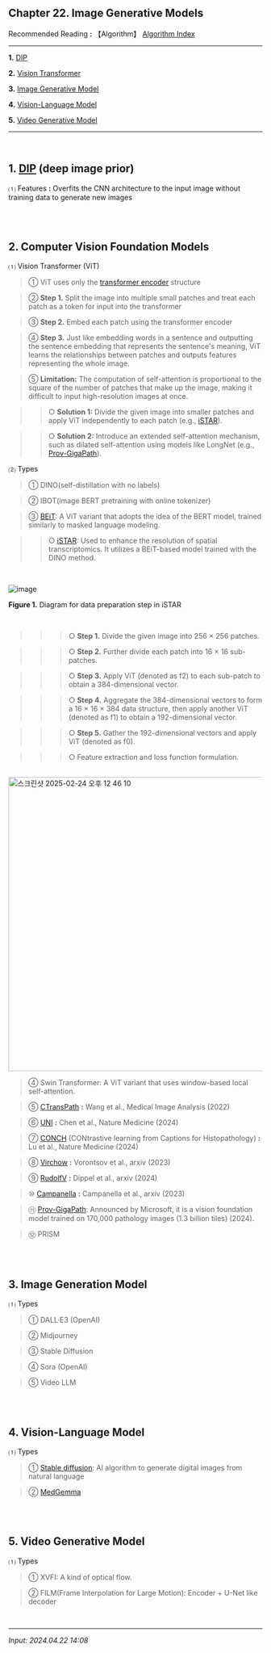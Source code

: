 ## **Chapter 22. Image Generative Models**

Recommended Reading **:** 【Algorithm】 [Algorithm Index](https://jb243.github.io/pages/1278)

---

**1.** [DIP](#1-dip)

**2.** [Vision Transformer](#2-vision-transformer)

**3.** [Image Generative Model](#3-image-generative-model)

**4.** [Vision-Language Model](#4-vision-language-model)

**5.** [Video Generative Model](#5-video-generative-model)

---

<br>

## **1. [DIP](https://jb243.github.io/pages/2164)** (deep image prior)

 ⑴ Features **:** Overfits the CNN architecture to the input image without training data to generate new images

<br>

<br>

## **2. Computer Vision Foundation Models**

⑴ Vision Transformer (ViT)

> ① ViT uses only the [transformer encoder](https://jb243.github.io/pages/325#:1.-,,-\(transformerencoder\)) structure

> ② **Step 1.** Split the image into multiple small patches and treat each patch as a token for input into the transformer

> ③ **Step 2.** Embed each patch using the transformer encoder

> ④ **Step 3.** Just like embedding words in a sentence and outputting the sentence embedding that represents the sentence's meaning, ViT learns the relationships between patches and outputs features representing the whole image.

> ⑤ **Limitation:** The computation of self-attention is proportional to the square of the number of patches that make up the image, making it difficult to input high-resolution images at once.

>> ○ **Solution 1:** Divide the given image into smaller patches and apply ViT independently to each patch (e.g., [iSTAR](https://www.nature.com/articles/s41587-023-02019-9)).

>> ○ **Solution 2:** Introduce an extended self-attention mechanism, such as dilated self-attention using models like LongNet (e.g., [Prov-GigaPath](https://www.nature.com/articles/s41586-024-07441-w)).

⑵ Types

> ① DINO(self-distillation with no labels)

> ② IBOT(image BERT pretraining with online tokenizer)

> ③ [BEiT](https://nate9389.tistory.com/325#:~:text=%E2%91%A0-,BERT,-%2C%20RoBERTa%2C): A ViT variant that adopts the idea of the BERT model, trained similarly to masked language modeling.

>> ○ [iSTAR](https://www.nature.com/articles/s41587-023-02019-9): Used to enhance the resolution of spatial transcriptomics. It utilizes a BEiT-based model trained with the DINO method.

<br>

![image](https://github.com/user-attachments/assets/f17eb8ba-feb8-4957-a564-3edae5a381c5)

**Figure 1.** Diagram for data preparation step in iSTAR

<br>

>>> ○ **Step 1.** Divide the given image into 256 × 256 patches.  

>>> ○ **Step 2.** Further divide each patch into 16 × 16 sub-patches.  

>>> ○ **Step 3.** Apply ViT (denoted as f2) to each sub-patch to obtain a 384-dimensional vector.  

>>> ○ **Step 4.** Aggregate the 384-dimensional vectors to form a 16 × 16 × 384 data structure, then apply another ViT (denoted as f1) to obtain a 192-dimensional vector.  

>>> ○ **Step 5.** Gather the 192-dimensional vectors and apply ViT (denoted as f0).  

>>> ○ Feature extraction and loss function formulation.

<br>

<img width="583" alt="스크린샷 2025-02-24 오후 12 46 10" src="https://github.com/user-attachments/assets/ac4aeea6-b9ee-4e9a-9a9b-d9c5ff831c28" />

<br>

> ④ Swin Transformer: A ViT variant that uses window-based local self-attention.

> ⑤ [CTransPath](https://www.sciencedirect.com/science/article/pii/S1361841522002043) **:** Wang et al., Medical Image Analysis (2022)

> ⑥ [UNI](https://www.nature.com/articles/s41591-024-02857-3) **:** Chen et al., Nature Medicine (2024)

> ⑦ [CONCH](https://www.nature.com/articles/s41591-024-02856-4) (CONtrastive learning from Captions for Histopathology) **:** Lu et al., Nature Medicine (2024)

> ⑧ [Virchow](https://arxiv.org/abs/2309.07778) **:** Vorontsov et al., arxiv (2023)

> ⑨ [RudolfV](https://arxiv.org/abs/2401.04079) **:** Dippel et al., arxiv (2024)

> ⑩ [Campanella](https://arxiv.org/abs/2310.07033) **:** Campanella et al., arxiv (2023)

> ⑪ [Prov-GigaPath](https://www.nature.com/articles/s41586-024-07441-w): Announced by Microsoft, it is a vision foundation model trained on 170,000 pathology images (1.3 billion tiles) (2024).

> ⑫ PRISM

<br>

<br>

## **3. Image Generation Model** 

⑴ Types

> ① DALL·E3 (OpenAI)

> ② Midjourney

> ③ Stable Diffusion

> ④ Sora (OpenAI)

> ⑤ Video LLM

<br>

<br>

## **4. Vision-Language Model** 

⑴ Types

> ① [Stable diffusion](https://colab.research.google.com/github/huggingface/notebooks/blob/main/diffusers/stable_diffusion.ipynb): AI algorithm to generate digital images from natural language

> ② [MedGemma](https://github.com/google-health/medgemma) 

<br>

<br>

## **5. Video Generative Model**

⑴ Types

> ① XVFI: A kind of optical flow.

> ② FILM(Frame Interpolation for Large Motion): Encoder + U-Net like decoder  

<br>

---

_Input: 2024.04.22 14:08_

